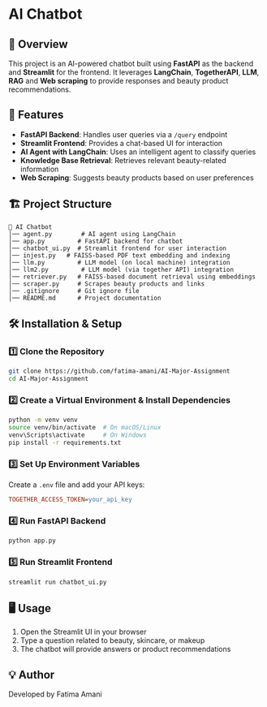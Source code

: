 # AI Chatbot

## 📌 Overview

This project is an AI-powered chatbot built using **FastAPI** as the backend and **Streamlit** for the frontend. It leverages **LangChain**, **TogetherAPI**, **LLM**, **RAG** and **Web scraping** to provide responses and beauty product recommendations.

## 🚀 Features

- **FastAPI Backend**: Handles user queries via a `/query` endpoint
- **Streamlit Frontend**: Provides a chat-based UI for interaction
- **AI Agent with LangChain**: Uses an intelligent agent to classify queries
- **Knowledge Base Retrieval**: Retrieves relevant beauty-related information
- **Web Scraping**: Suggests beauty products based on user preferences

## 🏗️ Project Structure

```
📂 AI Chatbot
│── agent.py        # AI agent using LangChain
│── app.py         # FastAPI backend for chatbot
│── chatbot_ui.py  # Streamlit frontend for user interaction
│── injest.py   # FAISS-based PDF text embedding and indexing
│── llm.py         # LLM model (on local machine) integration
│── llm2.py         # LLM model (via together API) integration
│── retriever.py   # FAISS-based document retrieval using embeddings
│── scraper.py     # Scrapes beauty products and links
│── .gitignore     # Git ignore file
│── README.md      # Project documentation
```

## 🛠️ Installation & Setup

### 1️⃣ Clone the Repository

```bash
git clone https://github.com/fatima-amani/AI-Major-Assignment
cd AI-Major-Assignment
```

### 2️⃣ Create a Virtual Environment & Install Dependencies

```bash
python -m venv venv
source venv/bin/activate  # On macOS/Linux
venv\Scripts\activate     # On Windows
pip install -r requirements.txt
```

### 3️⃣ Set Up Environment Variables

Create a `.env` file and add your API keys:

```ini
TOGETHER_ACCESS_TOKEN=your_api_key
```

### 4️⃣ Run FastAPI Backend

```bash
python app.py
```

### 5️⃣ Run Streamlit Frontend

```bash
streamlit run chatbot_ui.py
```

## 🖥️ Usage

1. Open the Streamlit UI in your browser
2. Type a question related to beauty, skincare, or makeup
3. The chatbot will provide answers or product recommendations

## 💡 Author

Developed by Fatima Amani
